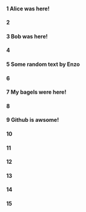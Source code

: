 #### 1 Alice was here!
#### 2
#### 3 Bob was here!
#### 4
#### 5 Some random text by Enzo
#### 6
#### 7 My bagels were here!
#### 8
#### 9 Github is awsome!
#### 10
#### 11
#### 12
#### 13
#### 14
#### 15